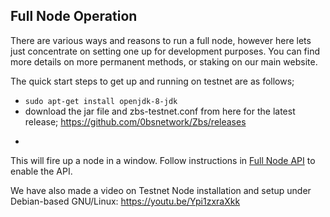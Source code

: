 ## Full Node Operation

There are various ways and reasons to run a full node, however here lets just concentrate on setting one up for development purposes. You can find more details on more permanent methods, or staking on our main website.

The quick start steps to get up and running on testnet are as follows;

- ```sudo apt-get install openjdk-8-jdk```
- download the jar file and zbs-testnet.conf from here for the latest release; https://github.com/0bsnetwork/Zbs/releases
- ``` java -jar zbs-all-x.x.x-jar zbs-testnet.conf

This will fire up a node in a window. Follow instructions in [Full Node API](nodeapi.md) to enable the API.

We have also made a video on Testnet Node installation and setup under Debian-based GNU/Linux:
https://youtu.be/Ypi1zxraXkk




